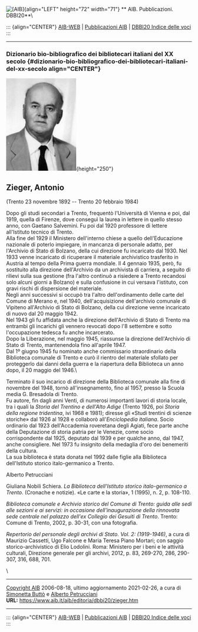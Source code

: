 ![\[AIB\]](/aib/wi/aibv72.gif){align="LEFT" height="72" width="71"}
** AIB. Pubblicazioni. DBBI20**\

::: {align="CENTER"}
[AIB-WEB](/) \| [Pubblicazioni AIB](/pubblicazioni/) \| [DBBI20 Indice
delle voci](dbbi20.htm)
:::

------------------------------------------------------------------------

### Dizionario bio-bibliografico dei bibliotecari italiani del XX secolo {#dizionario-bio-bibliografico-dei-bibliotecari-italiani-del-xx-secolo align="CENTER"}

![\[Ritratto\]](zieger.gif){height="250"}

## Zieger, Antonio

(Trento 23 novembre 1892 -- Trento 20 febbraio 1984)

Dopo gli studi secondari a Trento, frequentò l\'Università di Vienna e
poi, dal 1919, quella di Firenze, dove conseguì la laurea in lettere in
quello stesso anno, con Gaetano Salvemini. Fu poi dal 1920 professore di
lettere all\'Istituto tecnico di Trento.\
Alla fine del 1929 il Ministero dell\'interno chiese a quello
dell\'Educazione nazionale di poterlo impiegare, in mancanza di
personale adatto, per l\'Archivio di Stato di Bolzano, della cui
direzione fu incaricato dal 1930. Nel 1933 venne incaricato di
ricuperare il materiale archivistico trasferito in Austria al tempo
della Prima guerra mondiale. Il 4 gennaio 1935, però, fu sostituito alla
direzione dell\'Archivio da un archivista di carriera, a seguito di
rilievi sulla sua gestione (fra l\'altro continuò a risiedere a Trento
recandosi solo alcuni giorni a Bolzano) e sulla confusione in cui
versava l\'istituto, con gravi rischi di dispersione del materiale.\
Negli anni successivi si occupò tra l\'altro dell\'ordinamento delle
carte del Comune di Merano e, nel 1940, dell\'acquisizione
dell\'archivio comunale di Vipiteno all\'Archivio di Stato di Bolzano,
della cui direzione venne incaricato di nuovo dal 20 maggio 1942.\
Nel 1943 gli fu affidata anche la direzione dell\'Archivio di Stato di
Trento ma entrambi gli incarichi gli vennero revocati dopo l\'8
settembre e sotto l\'occupazione tedesca fu anche incarcerato.\
Dopo la Liberazione, nel maggio 1945, riassunse la direzione
dell\'Archivio di Stato di Trento, mantenendola fino all\'aprile 1947.\
Dal 1º giugno 1945 fu nominato anche commissario straordinario della
Biblioteca comunale di Trento e curò il rientro del materiale sfollato
per proteggerlo dai danni della guerra e la riapertura della Biblioteca
un anno dopo, il 20 maggio del 1946.\

Terminato il suo incarico di direzione della Biblioteca comunale alla
fine di novembre del 1948, tornò all\'insegnamento, fino al 1957, presso
la Scuola media G. Bresadola di Trento.\
Fu autore, fin dagli anni Venti, di numerosi importanti lavori di storia
locale, tra i quali la *Storia del Trentino e dell\'Alto Adige* (Trento
1926, poi *Storia della regione tridentina*, ivi 1968 e 1981); diresse
gli «Studi trentini di scienze storiche» dal 1926 al 1928 e collaborò
all\'*Enciclopedia italiana*. Socio ordinario dal 1923 dell\'Accademia
roveretana degli Agiati, fece parte anche della Deputazione di storia
patria per le Venezie, come socio corrispondente dal 1925, deputato dal
1939 e per qualche anno, dal 1947, anche consigliere. Nel 1973 fu
insignito della medaglia d\'oro dei benemeriti della cultura.\
La sua biblioteca è stata donata nel 1992 dalle figlie alla Biblioteca
dell\'Istituto storico italo-germanico a Trento.

Alberto Petrucciani

Giuliana Nobili Schiera. *La Biblioteca dell\'Istituto storico
italo-germanico a Trento*. (Cronache e notizie). «Le carte e la storia»,
1 (1995), n. 2, p. 108-110.

*Biblioteca comunale e Archivio storico del Comune di Trento: guida alle
sedi alle sezioni e ai servizi: in occasione dell\'inaugurazione della
rinnovata sede centrale nel palazzo dell\'ex Collegio dei Gesuiti di
Trento*. Trento: Comune di Trento, 2002, p. 30-31, con una fotografia.

*Repertorio del personale degli archivi di Stato. Vol. 2: (1919-1946)*,
a cura di Maurizio Cassetti, Ugo Falcone e Maria Teresa Piano Mortari;
con saggio storico-archivistico di Elio Lodolini. Roma: Ministero per i
beni e le attività culturali, Direzione generale per gli archivi, 2012,
p. 83, 269-270, 286, 290-307, 316, 688, 701.

\

------------------------------------------------------------------------

[Copyright AIB](/su-questo-sito/dichiarazione-di-copyright-aib-web/)
2006-08-18, ultimo aggiornamento 2021-02-26, a cura di [Simonetta
Buttò](/aib/redazione3.htm) e [Alberto
Petrucciani](/su-questo-sito/redazione-aib-web/)\
**URL:** https://www.aib.it/aib/editoria/dbbi20/zieger.htm

------------------------------------------------------------------------

::: {align="CENTER"}
[AIB-WEB](/) \| [Pubblicazioni AIB](/pubblicazioni/) \| [DBBI20 Indice
delle voci](dbbi20.htm)
:::
